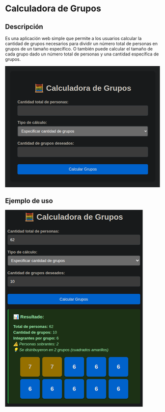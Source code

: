 # Calculadora de Grupos
## Descripción
Es una aplicación web simple que permite a los usuarios calcular la cantidad de grupos necesarios para dividir un número total de personas en grupos de un tamaño específico. O también puede calcular el tamaño de cada grupo dado un número total de personas y una cantidad específica de grupos.

![Screenshot](screenshots/screenshot.png)
## Ejemplo de uso
![Screenshot resultado](screenshots/screenshot2.png)


